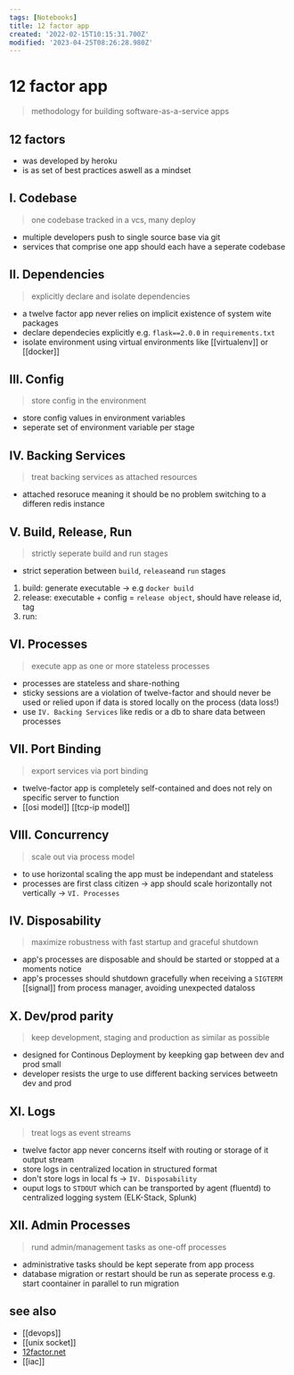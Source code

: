 ```yaml
---
tags: [Notebooks]
title: 12 factor app
created: '2022-02-15T10:15:31.700Z'
modified: '2023-04-25T08:26:28.980Z'
---
```


# 12 factor app

> methodology for building software-as-a-service apps

## 12 factors

- was developed by heroku
- is as set of best practices aswell as a mindset

## I. Codebase

> one codebase tracked in a vcs, many deploy

- multiple developers push to single source base via git
- services that comprise one app should each have a seperate codebase

## II. Dependencies

> explicitly declare and isolate dependencies

- a twelve factor app never relies on implicit existence of system wite packages
- declare dependecies explicitly e.g. `flask==2.0.0` in `requirements.txt`
- isolate environment using virtual environments like [[virtualenv]] or [[docker]]

## III. Config

> store config in the environment

- store config values in environment variables
- seperate set of environment variable per stage

## IV. Backing Services

> treat backing services as attached resources

- attached resoruce meaning it should be no problem switching to a differen redis instance

## V. Build, Release, Run

> strictly seperate build and run stages

- strict seperation between `build`, `release`and `run` stages
1. build: generate executable -> e.g `docker build`
2. release: executable + config = `release object`, should have release id, tag
3. run:

## VI. Processes

> execute app as one or more stateless processes

- processes are stateless and share-nothing
- sticky sessions are a violation of twelve-factor and should never be used or relied upon if data is stored locally on the process (data loss!)
- use `IV. Backing Services` like redis or a db to share data between processes

## VII. Port Binding

> export services via port binding

- twelve-factor app is completely self-contained and does not rely on specific server to function
- [[osi model]] [[tcp-ip model]]

## VIII. Concurrency

> scale out via process model

- to use horizontal scaling the app must be independant and stateless
- processes are first class citizen -> app should scale horizontally not vertically -> `VI. Processes`

## IV. Disposability

> maximize robustness with fast startup and graceful shutdown

- app's processes are disposable and should be started or stopped at a moments notice
- app's processes should shutdown gracefully when receiving a `SIGTERM` [[signal]] from process manager, avoiding unexpected dataloss

## X. Dev/prod parity

> keep development, staging and production as similar as possible

- designed for Continous Deployment by keepking gap between dev and prod small
- developer resists the urge to use different backing services betweetn dev and prod

## XI. Logs

> treat logs as event streams

- twelve factor app never concerns itself with routing or storage of it output stream
- store logs in centralized location in structured format
- don't store logs in local fs -> `IV. Disposability`
- ouput logs to `STDOUT` which can be transported by agent (fluentd) to centralized logging system (ELK-Stack, Splunk)

## XII. Admin Processes

> rund admin/management tasks as one-off processes

- administrative tasks should be kept seperate from app process
- database migration or restart should be run as seperate process e.g. start coontainer in parallel to run migration

## see also

- [[devops]]
- [[unix socket]]
- [12factor.net](https://12factor.net/)
- [[iac]]

